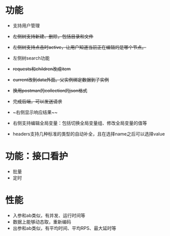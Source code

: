 # 功能

* 支持用户管理

* ~~左侧树支持新建、删除，包括目录和文件~~
* ~~左侧树支持点击时active，让用户知道当前正在编辑的是哪个节点。~~
* 左侧树search功能

* ~~requests和children改成item~~
* ~~current改到data外面。父实例绑定数据到子实例~~

* ~~换用postman的collection的json格式~~
* ~~完成后端，可以发送请求~~

* ~右侧显示响应结果~~
* 右侧支持编辑全局变量：包括切换全局变量组、修改全局变量的值等
* headers支持几种标准的类型的自动补全，且在选择name之后可以选择value

# 功能：接口看护

* 批量
* 定时

# 性能

* 入参和ab类似，有并发、运行时间等
* 数据上能够动态取，重新编码
* 出参和ab类似，有平均时间、平均RPS、最大延时等
